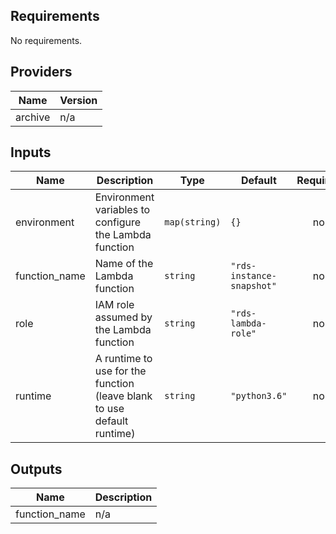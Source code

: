 ## Requirements

No requirements.

## Providers

| Name | Version |
|------|---------|
| archive | n/a |

## Inputs

| Name | Description | Type | Default | Required |
|------|-------------|------|---------|:--------:|
| environment | Environment variables to configure the Lambda function | `map(string)` | `{}` | no |
| function\_name | Name of the Lambda function | `string` | `"rds-instance-snapshot"` | no |
| role | IAM role assumed by the Lambda function | `string` | `"rds-lambda-role"` | no |
| runtime | A runtime to use for the function (leave blank to use default runtime) | `string` | `"python3.6"` | no |

## Outputs

| Name | Description |
|------|-------------|
| function\_name | n/a |

